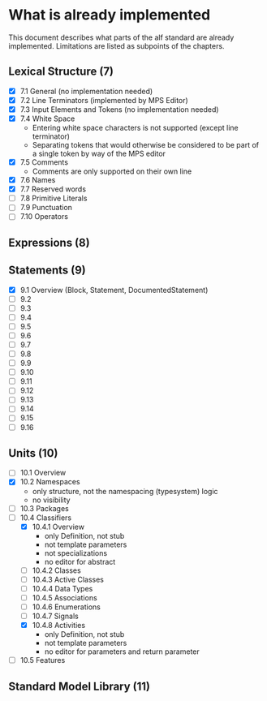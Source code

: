 # What is already implemented

This document describes what parts of the alf standard are already implemented.
Limitations are listed as subpoints of the chapters.

## Lexical Structure (7)

- [x] 7.1 General (no implementation needed)
- [x] 7.2 Line Terminators (implemented by MPS Editor)
- [x] 7.3 Input Elements and Tokens (no implementation needed)
- [x] 7.4 White Space
  - Entering white space characters is not supported (except line terminator)
  - Separating tokens that would otherwise be considered to be part of a single token by way of the MPS editor
- [x] 7.5 Comments
  - Comments are only supported on their own line
- [x] 7.6 Names
- [x] 7.7 Reserved words
- [ ] 7.8 Primitive Literals
- [ ] 7.9 Punctuation
- [ ] 7.10 Operators

## Expressions (8)


## Statements (9)

- [x] 9.1 Overview (Block, Statement, DocumentedStatement)
- [ ] 9.2
- [ ] 9.3
- [ ] 9.4
- [ ] 9.5
- [ ] 9.6
- [ ] 9.7
- [ ] 9.8
- [ ] 9.9
- [ ] 9.10
- [ ] 9.11
- [ ] 9.12
- [ ] 9.13
- [ ] 9.14
- [ ] 9.15
- [ ] 9.16

## Units (10)

- [ ] 10.1 Overview
- [x] 10.2 Namespaces
  - only structure, not the namespacing (typesystem) logic
  - no visibility
- [ ] 10.3 Packages
- [ ] 10.4 Classifiers
  - [x] 10.4.1 Overview
    - only Definition, not stub
    - not template parameters
    - not specializations
    - no editor for abstract
  - [ ] 10.4.2 Classes
  - [ ] 10.4.3 Active Classes
  - [ ] 10.4.4 Data Types
  - [ ] 10.4.5 Associations
  - [ ] 10.4.6 Enumerations
  - [ ] 10.4.7 Signals
  - [x] 10.4.8 Activities
    - only Definition, not stub
    - not template parameters
    - no editor for parameters and return parameter
- [ ] 10.5 Features

## Standard Model Library (11)

